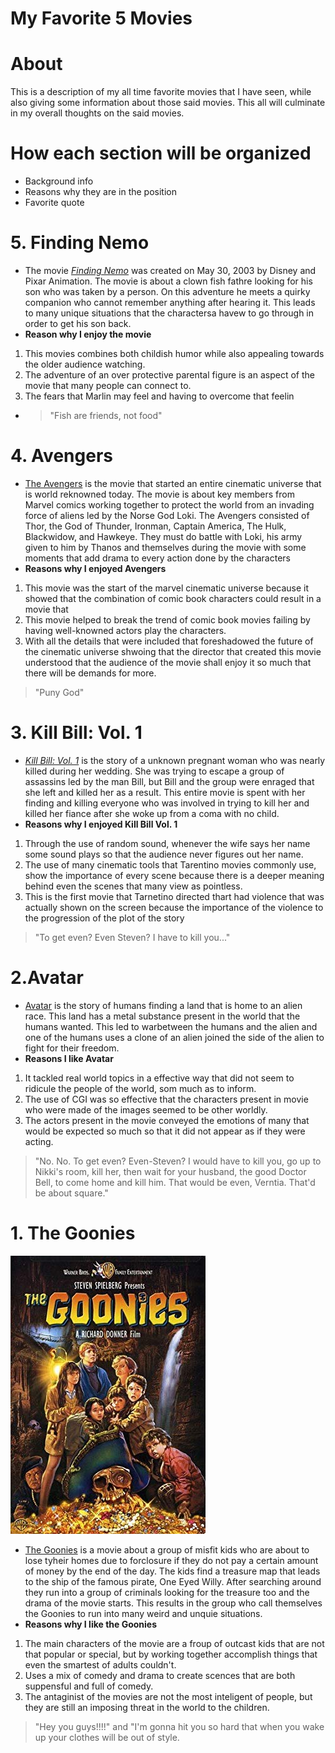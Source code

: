 # My Favorite 5 Movies 

# About
This is a description of my all time favorite movies that I have seen, while also giving some information about those said movies. This all will culminate in my overall thoughts on the said movies. 
# How each section will be organized  
- Background info
- Reasons why they are in the position
- Favorite quote
# 5. Finding Nemo
- The movie [*Finding Nemo*](https://www.imdb.com/title/tt0266543/) was created on May 30, 2003 by Disney and Pixar Animation. The movie is about a clown fish fathre looking for his son who was taken by a person. On this adventure he meets a quirky companion who cannot remember anything after hearing it. This leads to many unique situations that the charactersa havew to go through in order to get his son back.
- **Reason why I enjoy the movie**
1. This movies combines both childish humor while also appealing towards the older audience watching.
2. The adventure of an over protective parental figure is an aspect of the movie that many people can connect to.
3. The fears that Marlin may feel and having to overcome that feelin
-  > "Fish are friends, not food"
# 4. Avengers
- [The Avengers](https://www.imdb.com/title/tt0848228/) is the movie that started an entire cinematic universe that is world reknowned today. The movie is about key members from Marvel comics working together to protect the world from an invading force of aliens led by the Norse God Loki. The Avengers consisted of Thor, the God of Thunder, Ironman, Captain America, The Hulk, Blackwidow, and Hawkeye. They must do battle with Loki, his army given to him by Thanos and themselves during the movie with some moments that add drama to every action done by the characters
- **Reasons why I enjoyed Avengers**
1. This movie was the start of the marvel cinematic universe because it showed that the combination of comic book characters could result in a movie that 
2. This movie helped to break the trend of comic book movies failing by having well-knowned actors play the characters.
3. With all the details that were included that foreshadowed the future of the cinematic universe shwoing that the director that created this movie understood that the audience of the movie shall enjoy it so much that there will be demands for more.
> "Puny God"
# 3. Kill Bill: Vol. 1
- [*Kill Bill: Vol. 1*](https://www.imdb.com/title/tt0266697/) is the story of a unknown pregnant woman who was nearly killed during her wedding. She was trying to escape a group of assassins led by the man Bill, but Bill and the group were enraged that she left and killed her as a result. This entire movie is spent with her finding and killing everyone who was involved in trying to kill her and killed  her fiance after she woke up from a coma with no child.
- **Reasons why I enjoyed Kill Bill Vol. 1**
1. Through the use of random sound, whenever the wife says her name some sound plays so that the audience never figures out her name.
2. The use of many cinematic tools that Tarentino movies commonly use, show the importance of every scene because there is a deeper meaning behind even the scenes that many view as pointless.
3. This is the first movie that Tarnetino directed thart had violence that was actually shown on the screen because the importance of the violence to the progression of the plot of the story
>  "To get even? Even Steven? I have to kill you..."
# 2.Avatar
- [Avatar](https://www.imdb.com/title/tt0499549/) is the story of humans finding a land that is home to an alien race. This land has a metal substance present in the world that the humans wanted. This led to warbetween the humans and the alien and one of the humans uses a clone of an alien joined the side of the alien to fight for their freedom.
- **Reasons I like Avatar**
1. It tackled real world topics in a effective way that did not seem to ridicule the people of the world, som much as to inform.
2. The use of CGI was so effective that the characters present in movie who were made of the images seemed to be other worldly.
3. The actors present in the movie conveyed the emotions of many that would be expected so much so that it did not appear as if they were acting.
> "No. No. To get even? Even-Steven? I would have to kill you, go up to Nikki's room, kill her, then wait for your husband, the good Doctor Bell, to come home and kill him. That would be even, Verntia. That'd be about square."
# 1. The Goonies 
![Image of the Goonies Banner](./Goonies.jpg)
- [The Goonies](https://www.imdb.com/title/tt0089218/) is a movie about a group of misfit kids who are about to lose tyheir homes due to forclosure if they do not pay a certain amount of money by the end of the day. The kids find a treasure map that leads to the ship of the famous pirate, One Eyed Willy. After searching around they run into a group of criminals looking for the treasure too and the drama of the movie starts. This results in the group who call themselves the Goonies to run into many weird and unquie situations.
- **Reasons why I like the Goonies**
1. The main characters of the movie are a froup of outcast kids that are not that popular or special, but by working together accomplish things that even the smartest of adults couldn't.
2. Uses a mix of comedy and drama to create scences that are both suppensful and full of comedy.
3. The antaginist of the movies are not the most inteligent of people, but they are still an imposing threat in the world to the children.
> "Hey you guys!!!!" and "I'm gonna hit you so hard that when you wake up your clothes will be out of style.

